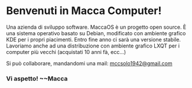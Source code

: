 # Benvenuti in Macca Computer!
Una azienda di sviluppo software.
MaccaOS è un progetto open source.
È una sistema operativo basato su Debian, modificato con ambiente grafico KDE per i propri piacimenti.
Entro fine anno ci sarà una versione stabile.
Lavoriamo anche ad una distribuzione con ambiente grafico LXQT per i computer più vecchi (acquistati 10 anni fà, ecc...)

Si può collaborare, mandandomi una mail: mccsolo1942@gmail.com

### Vi aspetto!  ~~Macca
